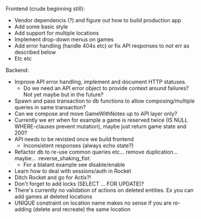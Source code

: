 Frontend (crude beginning still):
- Vendor dependencis (?) and figure out how to build production app
- Add some basic style
- Add support for multiple locations
- Implement drop-down menus on games
- Add error handling (handle 404s etc) or fix API responses to not err as described below
- Etc etc

Backend:
- Improve API error handling, implement and document HTTP statuses.
    - Do we need an API error object to provide context around failures? Not yet maybe but in the future?
- Spawn and pass transaction to db functions to allow composing/multiple queries in same transaction?
- Can we compose and move GameWithNotes up to API layer only?
- Currently we err when for example a game is reserved twice (IS NULL WHERE-clauses prevent mutation), maybe just return game state and 200?
- API needs to be revisted once we build frontend
    - Inconsistent responses (always echo state?)
- Refactor db to re-use common queries etc... remove duplication... maybe... :reverse_shaking_fist:
    - For a blatant example see disable/enable
- Learn how to deal with sessions/auth in Rocket
- Ditch Rocket and go for Actix?!
- Don't forget to add locks (SELECT ... FOR UPDATE)?
- There's currently no validation of actions on deleted entities. Ex you can add games at deleted locations
- UNIQUE constraint on location name makes no sense if you are re-adding (delete and recreate) the same location
